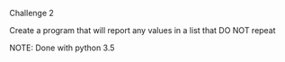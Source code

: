 Challenge 2

Create a program that will report any values in a list that DO NOT repeat


NOTE: Done with python 3.5